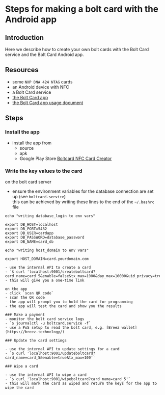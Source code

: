 # Steps for making a bolt card with the Android app

## Introduction

Here we describe how to create your own bolt cards with the Bolt Card service and the Bolt Card Android app.

## Resources
 
- some `NXP DNA 424 NTAG` cards
- an Android device with NFC
- a Bolt Card service
- [the Bolt Card app](https://github.com/boltcard/bolt-nfc-android-app)
- [the Bolt Card app usage document](https://github.com/boltcard/bolt-nfc-android-app#usage)

## Steps

### Install the app

- install the app from
  - source
  - apk
  - Google Play Store [Boltcard NFC Card Creator](https://play.google.com/store/apps/details?id=com.lightningnfcapp)

### Write the key values to the card
on the bolt card server
- ensure the environment variables for the database connection are set up (see `boltcard.service`)   
this can be achieved by writing these lines to the end of the `~/.bashrc` file  
```
echo "writing database_login to env vars"

export DB_HOST=localhost
export DB_PORT=5432
export DB_USER=cardapp
export DB_PASSWORD=database_password
export DB_NAME=card_db

echo "writing host_domain to env vars"

export HOST_DOMAIN=card.yourdomain.com

- use the internal API to create a card
- `$ curl 'localhost:9001/createboltcard?card_name=card_5&enable=false&tx_max=1000&day_max=10000&uid_privacy=true&allow_neg_bal=true'`
- this will give you a one-time link

on the app
- click `scan QR code`
- scan the QR code
- the app will prompt you to hold the card for programming
- the app will test the card and show you the results

### Make a payment
- monitor the bolt card service logs
- `$ journalctl -u boltcard.service -f`
- use a PoS setup to read the bolt card, e.g. [Breez wallet](https://breez.technology/)

### Update the card settings

- use the internal API to update settings for a card
- `$ curl 'localhost:9001/updateboltcard?card_name=card_5&enable=true&tx_max=100'`

### Wipe a card

- use the internal API to wipe a card
- `$ curl 'localhost:9001/wipeboltcard?card_name=card_5'`
- this will mark the card as wiped and return the keys for the app to wipe the card
